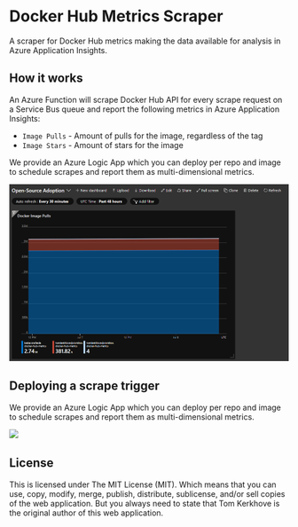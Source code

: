 # Docker Hub Metrics Scraper
A scraper for Docker Hub metrics making the data available for analysis in Azure Application Insights.

## How it works

An Azure Function will scrape Docker Hub API for every scrape request on a Service Bus queue and report the following metrics in Azure Application Insights:

- `Image Pulls` - Amount of pulls for the image, regardless of the tag
- `Image Stars` - Amount of stars for the image

We provide an Azure Logic App which you can deploy per repo and image to schedule scrapes and report them as multi-dimensional metrics.

![Result in Application Insights](./media/result.png)

## Deploying a scrape trigger

We provide an Azure Logic App which you can deploy per repo and image to schedule scrapes and report them as multi-dimensional metrics.

<a href="https://portal.azure.com/#create/Microsoft.Template/uri/https%3A%2F%2Fraw.githubusercontent.com%2Ftomkerkhove%2Fdocker-hub-metrics-scraper%2Fmaster%2Fdeploy%2Fscrape-trigger.json" target="_blank">
    <img src="https://azuredeploy.net/deploybutton.png"/>
</a>

## License

This is licensed under The MIT License (MIT). Which means that you can use, copy, modify, merge, publish, distribute, sublicense, and/or sell copies of the web application. But you always need to state that Tom Kerkhove is the original author of this web application.
